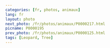 ```yaml
---
categories: [fr, photos, animaux]
lang: fr
layout: photo
next_photo: /fr/photos/animaux/P0000217.html
picname: P0000195
prev_photo: /fr/photos/animaux/P0000125.html
tags: [Leopard, Tree]
---
```

